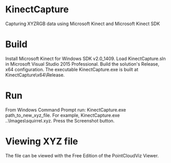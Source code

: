 # KinectCapture
Capturing XYZRGB data using Microsoft Kinect and Microsoft Kinect SDK

Build
======
Install Microsoft Kinect for Windows SDK v2.0_1409.
Load KinectCapture.sln in Microsoft Visual Studio 2015 Professional.
Build the solution's Release, x64 configuration.
The executable KinectCapture.exe is built at KinectCapture\x64\Release.

Run
===
From Windows Command Prompt run:   KinectCapture.exe path_to_new_xyz_file.
For example, KinectCapture.exe ..\Images\squirrel.xyz.
Press the Screenshot button.

Viewing XYZ file
================
The file can be viewed with the Free Edition of the PointCloudViz Viewer.


